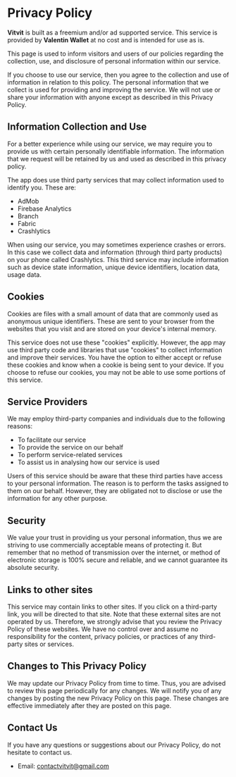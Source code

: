 # Privacy Policy

**Vitvit** is built as a freemium and/or ad supported service. This service is provided by **Valentin Wallet** at no cost and is intended for use as is.

This page is used to inform visitors and users of our policies regarding the collection, use, and disclosure of personal information within our service.

If you choose to use our service, then you agree to the collection and use of information in relation to this policy. The personal information that we collect is used for providing and improving the service. We will not use or share your information with anyone except as described in this Privacy Policy.

## Information Collection and Use

For a better experience while using our service, we may require you to provide us with certain personally identifiable information. The information that we request will be retained by us and used as described in this privacy policy.

The app does use third party services that may collect information used to identify you. These are:

- AdMob
- Firebase Analytics
- Branch
- Fabric
- Crashlytics

When using our service, you may sometimes experience crashes or errors. In this case we collect data and information (through third party products) on your phone called Crashlytics. This third service may include information such as device state information, unique device identifiers, location data, usage data.

## Cookies

Cookies are files with a small amount of data that are commonly used as anonymous unique identifiers. These are sent to your browser from the websites that you visit and are stored on your device's internal memory.

This service does not use these "cookies" explicitly. However, the app may use third party code and libraries that use "cookies" to collect information and improve their services. You have the option to either accept or refuse these cookies and know when a cookie is being sent to your device. If you choose to refuse our cookies, you may not be able to use some portions of this service.

## Service Providers

We may employ third-party companies and individuals due to the following reasons:

- To facilitate our service
- To provide the service on our behalf
- To perform service-related services
- To assist us in analysing how our service is used

Users of this service should be aware that these third parties have access to your personal information. The reason is to perform the tasks assigned to them on our behalf. However, they are obligated not to disclose or use the information for any other purpose.

## Security

We value your trust in providing us your personal information, thus we are striving to use commercially acceptable means of protecting it. But remember that no method of transmission over the internet, or method of electronic storage is 100% secure and reliable, and we cannot guarantee its absolute security.

## Links to other sites

This service may contain links to other sites. If you click on a third-party link, you will be directed to that site. Note that these external sites are not operated by us. Therefore, we strongly advise that you review the Privacy Policy of these websites. We have no control over and assume no responsibility for the content, privacy policies, or practices of any third-party sites or services.

## Changes to This Privacy Policy

We may update our Privacy Policy from time to time. Thus, you are advised to review this page periodically for any changes. We will notify you of any changes by posting the new Privacy Policy on this page. These changes are effective immediately after they are posted on this page.

## Contact Us

If you have any questions or suggestions about our Privacy Policy, do not hesitate to contact us.

- Email: contactvitvit@gmail.com
